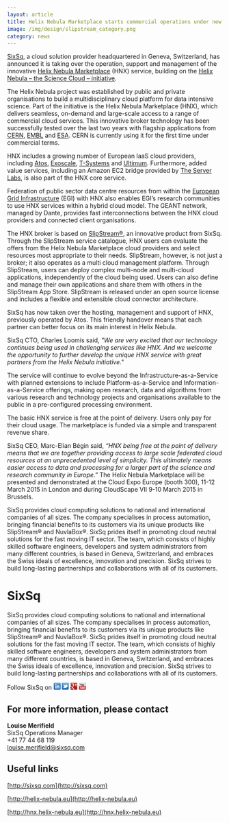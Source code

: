 ```yaml
---
layout: article
title: Helix Nebula Marketplace starts commercial operations under new management – where big science meets federated cloud 
image: /img/design/slipstream_category.png
category: news
---
```


[SixSq](http://sixsq.com), a cloud solution provider headquartered in Geneva, Switzerland, has announced it is taking over the operation, support and management of the innovative [Helix Nebula Marketplace](http://hnx.helix-nebula.eu) (HNX) service, building on the [Helix Nebula – the Science Cloud – initiative](http://helix-nebula.eu). 

The Helix Nebula project was established by public and private organisations to build a multidisciplinary cloud platform for data intensive science. Part of the initiative is the Helix Nebula Marketplace (HNX), which delivers seamless, on-demand and large-scale access to a range of commercial cloud services. This innovative broker technology has been successfully tested over the last two years with flagship applications from [CERN](http://cern.ch), [EMBL](http://embl.de) and [ESA](http://esa.int). CERN is currently using it for the first time under commercial terms. 

HNX includes a growing number of European IaaS cloud providers, including [Atos](http://atos.net), [Exoscale](http://exoscale.ch), [T-Systems](http://t-systems.com) and [Ultimum](http://ulticloud.com).  Furthermore, added value services, including an Amazon EC2 bridge provided by [The Server Labs](http://theserverlabs.com), is also part of the HNX core service. 

Federation of public sector data centre resources from within the [European Grid Infrastructure](http://egi.eu) (EGI) with HNX also enables EGI’s research communities to use HNX services within a hybrid cloud model.  The GEANT network, managed by Dante, provides fast interconnections between the HNX cloud providers and connected client organisations. 

The HNX broker is based on [SlipStream®](http://sixsq.com/products/slipstream), an innovative product from SixSq. Through the SlipStream service catalogue, HNX users can evaluate the offers from the Helix Nebula Marketplace cloud providers and select resources most appropriate to their needs. SlipStream, however, is not just a broker; it also operates as a multi cloud management platform. Through SlipStream, users can deploy complex multi-node and multi-cloud applications, independently of the cloud being used. Users can also define and manage their own applications and share them with others in the SlipStream App Store. SlipStream is released under an open source license and includes a flexible and extensible cloud connector architecture. 

SixSq has now taken over the hosting, management and support of HNX, previously operated by Atos. This friendly handover means that each partner can better focus on its main interest in Helix Nebula. 

SixSq CTO, Charles Loomis said, *"We are very excited that our technology continues being used in challenging services like HNX. And we welcome the opportunity to further develop the unique HNX service with great partners from the Helix Nebula initiative."* 

The service will continue to evolve beyond the Infrastructure-as-a-Service with planned extensions to include Platform-as-a-Service and Information-as-a-Service offerings, making open research, data and algorithms from various research and technology projects and organisations available to the public in a pre-configured processing environment. 

The basic HNX service is free at the point of delivery. Users only pay for their cloud usage. The marketplace is funded via a simple and transparent revenue share. 

SixSq CEO, Marc-Elian Bégin said, *“HNX being free at the point of delivery means that we are together providing access to large scale federated cloud resources at an unprecedented level of simplicity. This ultimately means easier access to data and processing for a larger part of the science and research community in Europe.”*
The Helix Nebula Marketplace will be presented and demonstrated at the Cloud Expo Europe (booth 300), 11-12 March 2015 in London and during CloudScape VII 9-10 March 2015 in Brussels.

SixSq provides cloud computing solutions to national and international companies of all sizes. The company specialises in process automation, bringing financial benefits to its customers via its unique products like SlipStream® and NuvlaBox®. SixSq prides itself in promoting cloud neutral solutions for the fast moving IT sector. The team, which consists of highly skilled software engineers, developers and system administrators from many different countries, is based in Geneva, Switzerland, and embraces the Swiss ideals of excellence, innovation and precision. SixSq strives to build long-lasting partnerships and collaborations with all of its customers.

SixSq
=====

SixSq provides cloud computing solutions to national and international companies of all sizes. The company specialises in process automation, bringing financial benefits to its customers via its unique products like SlipStream® and NuvlaBox®. SixSq prides itself in promoting cloud neutral solutions for the fast moving IT sector. The team, which consists of highly skilled software engineers, developers and system administrators from many different countries, is based in Geneva, Switzerland, and embraces the Swiss ideals of excellence, innovation and precision. SixSq strives to build long-lasting partnerships and collaborations with all of its customers. 


Follow SixSq on
<a href="http://linkedin.com/company/sixsq"><img src="/img/design/linkedin_small.png" alt="LinkedIn" width="16" /></a> <a href="http://twitter.com/@sixsq"><img src="/img/design/twitter_small.png" alt="Twitter" width="16" /></a> <a href="http://plus.google.com/+sixsq"><img src="/img/design/google_plus_small.png" alt="Google+" width="16" /></a> <a href="https://www.youtube.com/channel/UCGYw3n7c-QsDtsVH32By1-g"><img src="/img/design/youtube_small.png" alt="Youtube" width="16"/></a>


For more information, please contact
----


**Louise Merifield**  
SixSq Operations Manager  
+41 77 44 68 119  
[louise.merifield@sixsq.com](mailto:louise.merifield@sixsq.com)


Useful links
----

[http://sixsq.com](http://sixsq.com) 

[http://helix-nebula.eu](http://helix-nebula.eu) 

[http://hnx.helix-nebula.eu](http://hnx.helix-nebula.eu) 

